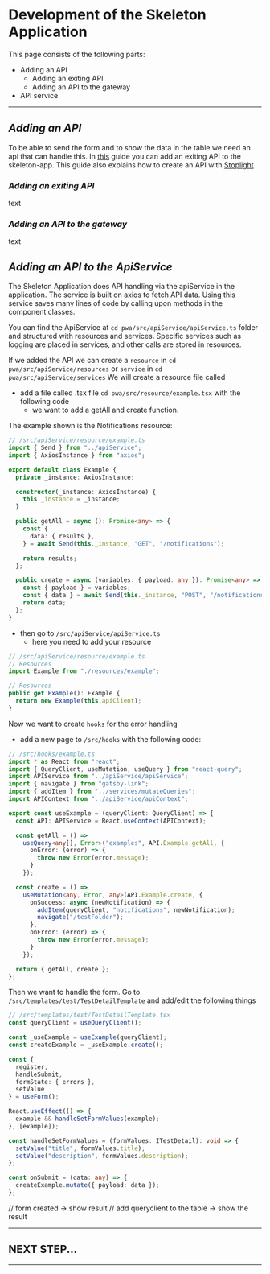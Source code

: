 # Development of the Skeleton Application

This page consists of the following parts:

- Adding an API
  - Adding an exiting API
  - Adding an API to the gateway 
- API service
  
---

## _Adding an API_

To be able to send the form and to show the data in the table we need an api that can handle this.
In [this](https://github.com/CommonGateway/PetStoreAPI#running-the-api-with-the-skeleton-app) guide you can add an exiting API to the skeleton-app.
This guide also explains how to create an API with [Stoplight](https://stoplight.io/)

### _Adding an exiting API_
text 

### _Adding an API to the gateway_
text


## _Adding an API to the ApiService_

The Skeleton Application does API handling via the apiService in the application. The service is built on axios to fetch API data. Using this service saves many lines of code by calling upon methods in the component classes.

You can find the ApiService at `cd pwa/src/apiService/apiService.ts` folder and structured with resources and services. Specific services such as logging are placed in services, and other calls are stored in resources.

If we added the API we can create a `resource` in `cd pwa/src/apiService/resources` or `service` in `cd pwa/src/apiService/services`
We will create a resource file called
- add a file called .tsx file `cd pwa/src/resource/example.tsx` with the following code
  - we want to add a getAll and create function.

The example shown is the Notifications resource:
```Typescript
// /src/apiService/resource/example.ts
import { Send } from "../apiService";
import { AxiosInstance } from "axios";

export default class Example {
  private _instance: AxiosInstance;

  constructor(_instance: AxiosInstance) {
    this._instance = _instance;
  }

  public getAll = async (): Promise<any> => {
    const {
      data: { results },
    } = await Send(this._instance, "GET", "/notifications");

    return results;
  };

  public create = async (variables: { payload: any }): Promise<any> => {
    const { payload } = variables;
    const { data } = await Send(this._instance, "POST", "/notifications", payload);
    return data;
  };
}
```

- then go to `/src/apiService/apiService.ts`
  - here you need to add your resource

```Typescript
// /src/apiService/resource/example.ts
// Resources
import Example from "./resources/example";

// Resources
public get Example(): Example {
  return new Example(this.apiClient);
}
```

Now we want to create `hooks` for the error handling
- add a new page to `/src/hooks` with the following code:
```Typescript
// /src/hooks/example.ts
import * as React from "react";
import { QueryClient, useMutation, useQuery } from "react-query";
import APIService from "../apiService/apiService";
import { navigate } from "gatsby-link";
import { addItem } from "../services/mutateQueries";
import APIContext from "../apiService/apiContext";

export const useExample = (queryClient: QueryClient) => {
  const API: APIService = React.useContext(APIContext);

  const getAll = () =>
    useQuery<any[], Error>("examples", API.Example.getAll, {
      onError: (error) => {
        throw new Error(error.message);
      }
    });

  const create = () =>
    useMutation<any, Error, any>(API.Example.create, {
      onSuccess: async (newNotification) => {
        addItem(queryClient, "notifications", newNotification);
        navigate("/testFolder");
      },
      onError: (error) => {
        throw new Error(error.message);
      }
    });

  return { getAll, create };
};
```

Then we want to handle the form.
Go to `/src/templates/test/TestDetailTemplate` and add/edit the following things
```Typescript
// /src/templates/test/TestDetailTemplate.tsx
const queryClient = useQueryClient();

const _useExample = useExample(queryClient);
const createExample = _useExample.create();

const {
  register,
  handleSubmit,
  formState: { errors },
  setValue
} = useForm();

React.useEffect(() => {
  example && handleSetFormValues(example);
}, [example]);

const handleSetFormValues = (formValues: ITestDetail): void => {
  setValue("title", formValues.title);
  setValue("description", formValues.description);
};

const onSubmit = (data: any) => {
  createExample.mutate({ payload: data });
};
```

// form created -> show result
// add queryclient to the table -> show the result

---


## NEXT STEP...

---
